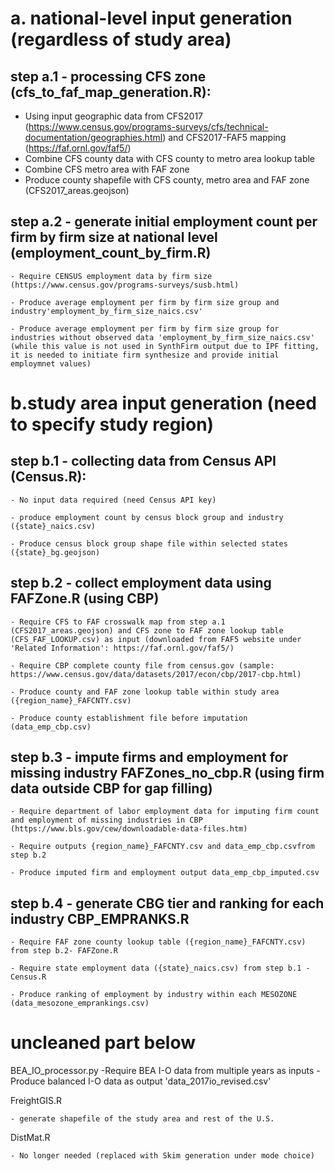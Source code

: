 # a. national-level input generation (regardless of study area)
## step a.1 - processing CFS zone (cfs_to_faf_map_generation.R):
  - Using input geographic data from CFS2017 (https://www.census.gov/programs-surveys/cfs/technical-documentation/geographies.html) and CFS2017-FAF5 mapping (https://faf.ornl.gov/faf5/)
  - Combine CFS county data with CFS county to metro area lookup table
  - Combine CFS metro area with FAF zone
  - Produce county shapefile with CFS county, metro area and FAF zone (CFS2017_areas.geojson)
  
## step a.2 - generate initial employment count per firm by firm size at national level (employment_count_by_firm.R)
	- Require CENSUS employment data by firm size (https://www.census.gov/programs-surveys/susb.html)
	
	- Produce average employment per firm by firm size group and industry'employment_by_firm_size_naics.csv'
	
	- Produce average employment per firm by firm size group for industries without observed data 'employment_by_firm_size_naics.csv' (while this value is not used in SynthFirm output due to IPF fitting, it is needed to initiate firm synthesize and provide initial employmnet values)


# b.study area input generation (need to specify study region)
## step b.1 - collecting data from Census API (Census.R): 

	- No input data required (need Census API key)
	
	- produce employment count by census block group and industry ({state}_naics.csv)
	
	- Produce census block group shape file within selected states ({state}_bg.geojson)

## step b.2 - collect employment data using FAFZone.R (using CBP) 

	- Require CFS to FAF crosswalk map from step a.1 (CFS2017_areas.geojson) and CFS zone to FAF zone lookup table (CFS_FAF_LOOKUP.csv) as input (downloaded from FAF5 website under 'Related Information': https://faf.ornl.gov/faf5/)
	
	- Require CBP complete county file from census.gov (sample: https://www.census.gov/data/datasets/2017/econ/cbp/2017-cbp.html)

	- Produce county and FAF zone lookup table within study area ({region_name}_FAFCNTY.csv)
	
	- Produce county establishment file before imputation (data_emp_cbp.csv)
	
## step b.3 - impute firms and employment for missing industry FAFZones_no_cbp.R (using firm data outside CBP for gap filling)
	- Require department of labor employment data for imputing firm count and employment of missing industries in CBP (https://www.bls.gov/cew/downloadable-data-files.htm)
	
	- Require outputs {region_name}_FAFCNTY.csv and data_emp_cbp.csvfrom step b.2 
	
	- Produce imputed firm and employment output data_emp_cbp_imputed.csv

## step b.4 - generate CBG tier and ranking for each industry CBP_EMPRANKS.R

	- Require FAF zone county lookup table ({region_name}_FAFCNTY.csv) from step b.2- FAFZone.R 
	
	- Require state employment data ({state}_naics.csv) from step b.1 - Census.R
	
	- Produce ranking of employment by industry within each MESOZONE (data_mesozone_emprankings.csv)
	

# uncleaned part below

BEA_IO_processor.py
	-Require BEA I-O data from multiple years as inputs
	- Produce balanced I-O data as output 'data_2017io_revised.csv'

FreightGIS.R

	- generate shapefile of the study area and rest of the U.S.

DistMat.R

	- No longer needed (replaced with Skim generation under mode choice)
